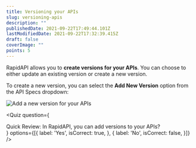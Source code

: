 ```yaml
---
title: Versioning your APIs
slug: versioning-apis
description: ""
publishedDate: 2021-09-22T17:49:44.101Z
lastModifiedDate: 2021-09-22T17:32:39.415Z
draft: false
coverImage: ""
points: 5
---
```


RapidAPI allows you to **create versions for your APIs**. You can choose to either update an existing version or create a new version.

To create a new version, you can select the **Add New Version** option from the API Specs dropdown:

![Add a new version for your APIs](https://raw.githubusercontent.com/RapidAPI/DevRel-Stack-Data/improve/update-learn-content/learn/courses/learn-rapidapi-hub-provider/images/image9.png)

<Quiz
  question={
    <div><span tw="font-semibold">Quick Review:</span> In RapidAPI, you can add versions to your APIs?</div>
  }
  options={[{
    label: 'Yes',
    isCorrect: true,
  }, {
    label: 'No',
    isCorrect: false,
  }]}
/>
